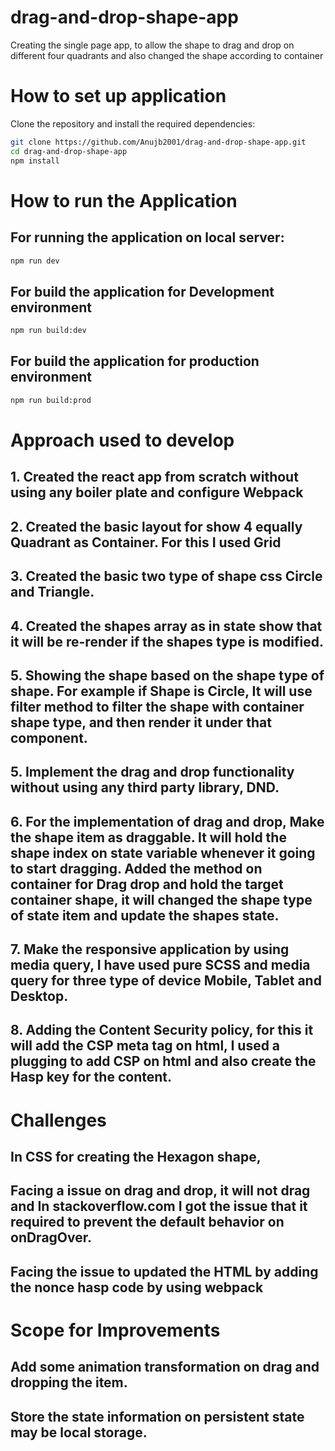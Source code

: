 # drag-and-drop-shape-app
Creating the single page app, to allow the shape to drag and drop on different four quadrants and also changed the shape according to container



# How to set up application
Clone the repository and install the required dependencies:
```bash
git clone https://github.com/Anujb2001/drag-and-drop-shape-app.git
cd drag-and-drop-shape-app
npm install
```

# How to run the Application
## For running the application on local server:
```bash
npm run dev
```
## For build the application for Development environment
```bash
npm run build:dev
```

## For build the application for production environment
```bash
npm run build:prod
```
# Approach used to develop
## 1. Created the react app from scratch without using any boiler plate and configure Webpack
## 2. Created the basic layout for show 4 equally Quadrant as Container. For this I used Grid 
## 3. Created the basic two type of shape css Circle and Triangle.
## 4. Created the shapes array as in state show that it will be re-render if the shapes type is modified.
## 5. Showing the shape based on the shape type of shape. For example if Shape is Circle, It will use filter method to filter the shape with container shape type, and then render it under that component.
## 5. Implement the drag and drop functionality without using any third party library, DND. 
## 6. For the implementation of drag and drop, Make the shape item as draggable. It will hold the shape index on state variable whenever it going to start dragging. Added the method on container for Drag drop and hold the target container shape, it will changed the shape type of state item and update the shapes state.
## 7. Make the responsive application by using media query, I have used pure SCSS and media query for three type of device Mobile, Tablet and Desktop.
## 8. Adding the Content Security policy, for this it will add the CSP meta tag on html, I used a plugging to add CSP on html and also create the Hasp key for the content.

# Challenges
## In CSS for creating the Hexagon shape, 
## Facing a issue on drag and drop, it will not drag and In stackoverflow.com I got the issue that it required to prevent the default behavior on onDragOver.
## Facing the issue to updated the HTML by adding the nonce hasp code by using webpack

# Scope for Improvements
## Add some animation transformation on drag and dropping the item.
## Store the state information on persistent state may be local storage.
